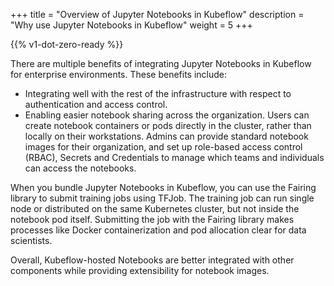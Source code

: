 +++
title = "Overview of Jupyter Notebooks in Kubeflow"
description = "Why use Jupyter Notebooks in Kubeflow"
weight = 5
+++

{{% v1-dot-zero-ready %}}

There are multiple benefits of integrating Jupyter Notebooks in Kubeflow for enterprise environments. These benefits include:

* Integrating well with the rest of the infrastructure with respect to authentication and access control.
* Enabling easier notebook sharing across the organization. Users can create notebook containers or pods directly in the cluster, rather than locally on their workstations. Admins can provide standard notebook images for their organization, and set up role-based access control (RBAC), Secrets and Credentials to manage which teams and individuals can access the notebooks.

When you bundle Jupyter Notebooks in Kubeflow, you can use the Fairing library to submit training jobs using TFJob. The training job can run single node or distributed on the same Kubernetes cluster, but not inside the notebook pod itself. Submitting the job with the Fairing library makes processes like Docker containerization and pod allocation clear for data scientists.

Overall, Kubeflow-hosted Notebooks are better integrated with other components while providing extensibility for notebook images.
